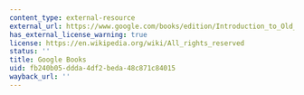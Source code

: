 ```yaml
---
content_type: external-resource
external_url: https://www.google.com/books/edition/Introduction_to_Old_English/plIqudth2IwC?hl=en&gbpv=1
has_external_license_warning: true
license: https://en.wikipedia.org/wiki/All_rights_reserved
status: ''
title: Google Books
uid: fb240b05-ddda-4df2-beda-48c871c84015
wayback_url: ''
---
```

